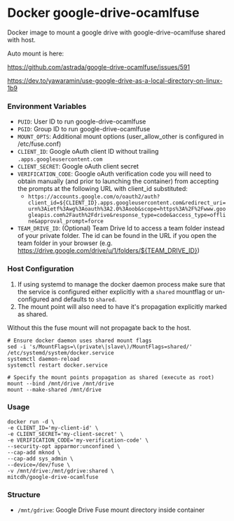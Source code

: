 # Docker google-drive-ocamlfuse
Docker image to mount a google drive with google-drive-ocamlfuse shared with host.


Auto mount is here:

https://github.com/astrada/google-drive-ocamlfuse/issues/591



https://dev.to/yawaramin/use-google-drive-as-a-local-directory-on-linux-1b9









### Environment Variables
* `PUID`: User ID to run google-drive-ocamlfuse
* `PGID`: Group ID to run google-drive-ocamlfuse
* `MOUNT_OPTS`: Additional mount options (user_allow_other is configured in /etc/fuse.conf)
* `CLIENT_ID`: Google oAuth client ID without trailing `.apps.googleusercontent.com`
* `CLIENT_SECRET`: Google oAuth client secret
* `VERIFICATION_CODE`: Google oAuth verification code you will need to obtain manually (and prior to launching the container) from accepting the prompts at the following URL with client_id substituted:
    - `https://accounts.google.com/o/oauth2/auth?client_id=${CLIENT_ID}.apps.googleusercontent.com&redirect_uri=urn%3Aietf%3Awg%3Aoauth%3A2.0%3Aoob&scope=https%3A%2F%2Fwww.googleapis.com%2Fauth%2Fdrive&response_type=code&access_type=offline&approval_prompt=force`
* `TEAM_DRIVE_ID`: (Optional) Team Drive Id to access a team folder instead of your private folder. The id can be found in the URL if you open the team folder in your browser (e.g. https://drive.google.com/drive/u/1/folders/${TEAM_DRIVE_ID})

### Host Configuration
1. If using systemd to manage the docker daemon process make sure that the service is configured either explicitly with a `shared` mountflag or un-configured and defaults to `shared`.
2. The mount point will also need to have it's propagation explicitly marked as shared.

Without this the fuse mount will not propagate back to the host.

````
# Ensure docker daemon uses shared mount flags
sed -i 's/MountFlags=\(private\|slave\)/MountFlags=shared/' /etc/systemd/system/docker.service
systemctl daemon-reload
systemctl restart docker.service

# Specify the mount points propagation as shared (execute as root)
mount --bind /mnt/drive /mnt/drive
mount --make-shared /mnt/drive
````

### Usage
````
docker run -d \
-e CLIENT_ID='my-client-id' \
-e CLIENT_SECRET='my-client-secret' \
-e VERIFICATION_CODE='my-verification-code' \
--security-opt apparmor:unconfined \
--cap-add mknod \
--cap-add sys_admin \
--device=/dev/fuse \
-v /mnt/drive:/mnt/gdrive:shared \
mitcdh/google-drive-ocamlfuse
````

### Structure
* `/mnt/gdrive`: Google Drive Fuse mount directory inside container
